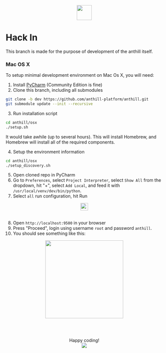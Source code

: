
<div align="center">
<img src="https://cloud.githubusercontent.com/assets/1666014/26267105/0169f088-3cf1-11e7-93e9-2d0d0169eacc.png" width="48">
</div>

# Hack In

This branch is made for the purpose of development of the anthill itself.

### Mac OS X

To setup minimal development environment on Mac Os X, you will need:

1. Install [PyCharm](https://www.jetbrains.com/pycharm/download) (Community Edition is fine)
2. Clone this branch, including all submodules

```bash
git clone -b dev https://github.com/anthill-platform/anthill.git
git submodule update --init --recursive
```
3. Run installation script
```bash
cd anthill/osx
./setup.sh
```
It would take awhile (up to several hours).
This will install Homebrew, and Homebrew will install all of the required components.

4. Setup the environment information
```bash
cd anthill/osx
./setup_discovery.sh
```
5. Open cloned repo in PyCharm 
6. Go to `Preferences`, select `Project Interpreter`, select `Show All` from the dropdown,
hit "+", select `Add Local`, and feed it with `/usr/local/venv/dev/bin/python`.
7. Select `all` run configuration, hit Run

<div align="center">
<img src="https://user-images.githubusercontent.com/1666014/32844921-379a61a6-ca2c-11e7-8640-3a4403a30187.png" height="24">
</div>
<br>

8. Open `http://localhost:9500` in your browser
9. Press "Proceed", login using username `root` and password `anthill`.
10. You should see something like this:

<div align="center">
<a href="https://user-images.githubusercontent.com/1666014/32834423-3b24fef6-ca0b-11e7-8276-240d3ccb6ce8.png"><img src="https://user-images.githubusercontent.com/1666014/32834374-0ba5b288-ca0b-11e7-8f2a-0d6729f76a60.png" width="250"></a>
</div>

<br><br>
<div align="center">
Happy coding!<br>
<img src="https://user-images.githubusercontent.com/1666014/32833678-417e7866-ca08-11e7-993c-72eacab0fbee.gif">
</div>